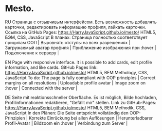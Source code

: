 # Mesto.

RU
Страница с отзывчивым интерфейсом. Есть возможность добавлять карточки, редактировать информацию профиля, лайкать карточки.
Ссылка на GitHub Pages:
https://HarryJavaScript.github.io/mesto/
HTML5, БЭМ, CSS, JavaScript
В планах:
Страница полностью соответствует приципам ООП |
Выровнять отступы на всех разрешениях |
Загружаемый аватар профиля |
Приближение изображения при :hover |
Подключение к серверу |


EN
Page with responsive interface. It is possible to add cards, edit profile information, and like cards.
GitHub Pages link:
https://HarryJavaScript.github.io/mesto/
HTML5, BEM Methology, CSS, JavaScript
To do:
The page is fully compliant with OOP principles |
Correct margins on all resolutions |
Uploadable profile avatar |
Image zoom on :hover |
Connected with the server |


DE
Seite mit reaktionsschneller Oberfläche. Es ist möglich, Bilde hochladen, Profilinformationen redaktieren, "Gefällt mir" stellen.
Link zu GitHub-Pages:
https://HarryJavaScript.github.io/mesto/
HTML5, BEM Methodik, CSS, JavaScript
In den Plänen:
Die Seite entspricht vollständig den OOP-Prinzipien |
Korrekte Einrückung bei allen Auflösungen |
Herunterladbarer Profil-Avatar |
Bildzoom ein :hover |
Verbindung zum Server |